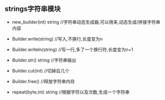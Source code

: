 ## strings字符串模块

- new_builder(int) string //字符串动态生成器,可以用来,动态生成/拼接字符串内容

  

- Builder.write(string) //写入,不换行,长度变为n

- Builder.writeln(string) //写一行,多了一个换行符,长度变为n+1

- Builder.str() string //字符串输出

- Builder.cut(int) //切掉后几个

- Builder.free() //释放字符串内存

- repeat(byte,int) string //根据字符以及次数,生成一个字符串

